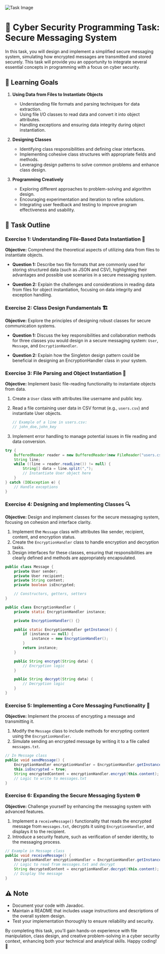 ![Task Image](https://oaidalleapiprodscus.blob.core.windows.net/private/org-asPC5Skb6EoE1i324HhdGnV1/user-4VyHdJuNDsg3rdcmO7ghXoi2/img-lg1KLSQPbl7RwCgE822PyE2G.png?st=2024-11-06T15%3A54%3A43Z&se=2024-11-06T17%3A54%3A43Z&sp=r&sv=2024-08-04&sr=b&rscd=inline&rsct=image/png&skoid=d505667d-d6c1-4a0a-bac7-5c84a87759f8&sktid=a48cca56-e6da-484e-a814-9c849652bcb3&skt=2024-11-05T20%3A27%3A30Z&ske=2024-11-06T20%3A27%3A30Z&sks=b&skv=2024-08-04&sig=UM8Ao6N4HnO4h7Jf268AFoTyKmp1ZT1xncmPf2QPFWY%3D)

# 🚀 Cyber Security Programming Task: Secure Messaging System

In this task, you will design and implement a simplified secure messaging system, simulating how encrypted messages are transmitted and stored securely. This task will provide you an opportunity to integrate several essential concepts in programming with a focus on cyber security.

## 🎯 Learning Goals

1. **Using Data from Files to Instantiate Objects**
   - Understanding file formats and parsing techniques for data extraction.
   - Using file I/O classes to read data and convert it into object attributes.
   - Handling exceptions and ensuring data integrity during object instantiation.

2. **Designing Classes**
   - Identifying class responsibilities and defining clear interfaces.
   - Implementing cohesive class structures with appropriate fields and methods.
   - Leveraging design patterns to solve common problems and enhance class design.

3. **Programming Creatively**
   - Exploring different approaches to problem-solving and algorithm design.
   - Encouraging experimentation and iteration to refine solutions.
   - Integrating user feedback and testing to improve program effectiveness and usability.

## 📝 Task Outline

### Exercise 1: Understanding File-Based Data Instantiation 📄

**Objective:** Comprehend the theoretical aspects of utilizing data from files to instantiate objects.

- **Question 1:** Describe two file formats that are commonly used for storing structured data (such as JSON and CSV), highlighting their advantages and possible use scenarios in a secure messaging system.
  
- **Question 2:** Explain the challenges and considerations in reading data from files for object instantiation, focusing on data integrity and exception handling.

### Exercise 2: Class Design Fundamentals 🏗️

**Objective:** Explore the principles of designing robust classes for secure communication systems.

- **Question 1:** Discuss the key responsibilities and collaboration methods for three classes you would design in a secure messaging system: `User`, `Message`, and `EncryptionHandler`.

- **Question 2:** Explain how the Singleton design pattern could be beneficial in designing an EncryptionHandler class in your system.

### Exercise 3: File Parsing and Object Instantiation 📌

**Objective:** Implement basic file-reading functionality to instantiate objects from data.

1. Create a `User` class with attributes like username and public key.
2. Read a file containing user data in CSV format (e.g., `users.csv`) and instantiate User objects.
  
   ```java
   // Example of a line in users.csv:
   // john_doe,john_key
   ```

3. Implement error handling to manage potential issues in file reading and data conversion.

```java
try {
    BufferedReader reader = new BufferedReader(new FileReader("users.csv"));
    String line;
    while ((line = reader.readLine()) != null) {
        String[] data = line.split(",");
        // Instantiate User object here
    }
} catch (IOException e) {
    // Handle exceptions
}
```

### Exercise 4: Designing and Implementing Classes 🔍

**Objective:** Design and implement classes for the secure messaging system, focusing on cohesion and interface clarity.

1. Implement the `Message` class with attributes like sender, recipient, content, and encryption status.
2. Create the `EncryptionHandler` class to handle encryption and decryption tasks.
3. Design interfaces for these classes, ensuring that responsibilities are clearly defined and methods are appropriately encapsulated.

```java
public class Message {
    private User sender;
    private User recipient;
    private String content;
    private boolean isEncrypted;

    // Constructors, getters, setters
}

public class EncryptionHandler {
    private static EncryptionHandler instance;

    private EncryptionHandler() {}

    public static EncryptionHandler getInstance() {
        if (instance == null) {
            instance = new EncryptionHandler();
        }
        return instance;
    }

    public String encrypt(String data) {
        // Encryption logic
    }

    public String decrypt(String data) {
        // Decryption logic
    }
}
```

### Exercise 5: Implementing a Core Messaging Functionality 📨

**Objective:** Implement the process of encrypting a message and transmitting it.

1. Modify the `Message` class to include methods for encrypting content using the `EncryptionHandler`.
2. Simulate sending an encrypted message by writing it to a file called `messages.txt`.

```java
// In Message class
public void sendMessage() {
    EncryptionHandler encryptionHandler = EncryptionHandler.getInstance();
    this.isEncrypted = true;
    String encryptedContent = encryptionHandler.encrypt(this.content);
    // Logic to write to messages.txt
}
```

### Exercise 6: Expanding the Secure Messaging System 🌐

**Objective:** Challenge yourself by enhancing the messaging system with advanced features.

1. Implement a `receiveMessage()` functionality that reads the encrypted message from `messages.txt`, decrypts it using `EncryptionHandler`, and displays it to the recipient.
2. Introduce a security feature, such as verification of sender identity, to the messaging process.

```java
// Example in Message class
public void receiveMessage() {
    EncryptionHandler encryptionHandler = EncryptionHandler.getInstance();
    // Logic to read from messages.txt and decrypt
    String decryptedContent = encryptionHandler.decrypt(this.content);
    // Display the message
}
```

## ⚠️ Note
- Document your code with Javadoc.
- Maintain a README that includes usage instructions and descriptions of the overall system design.
- Test your implementation thoroughly to ensure reliability and security.

By completing this task, you'll gain hands-on experience with file manipulation, class design, and creative problem-solving in a cyber security context, enhancing both your technical and analytical skills. Happy coding! 🎉